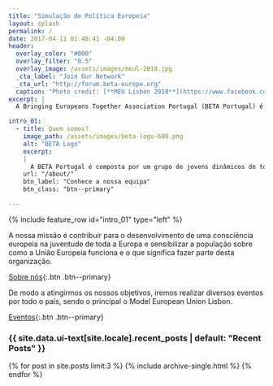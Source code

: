 ```yaml
---
title: "Simulação de Política Europeia"
layout: splash
permalink: /
date: 2017-04-11 01:48:41 -04:00
header:
  overlay_color: "#000"
  overlay_filter: "0.5"
  overlay_image: /assets/images/meul-2018.jpg
  _cta_label: "Join Our Network"
  _cta_url: "http://forum.beta-europe.org"
  caption: "Photo credit: [**MEU Lisbon 2018**](https://www.facebook.com/MEULisbon/)"
excerpt: |
  A Bringing Europeans Together Association Portugal (BETA Portugal) é uma associação juvenil sem fins lucrativos que pretende promover o conhecimento sobre as instituições europeias e sobre o que significa ser cidadão europeu.

intro_01:
  - title: Quem somos?
    image_path: /assets/images/beta-logo-600.png
    alt: "BETA Logo"
    excerpt:
    |
      A BETA Portugal é composta por um grupo de jovens dinâmicos de todo o país, fundada em 2017.
    url: "/about/"
    btn_label: "Conhece a nossa equipa"
    btn_class: "btn--primary"

---
```


{% include feature_row id="intro_01" type="left" %}

A nossa missão é contribuir para o desenvolvimento de uma consciência europeia na juventude de toda a Europa e sensibilizar a população sobre como a União Europeia funciona e o que significa fazer parte desta organização.

[Sobre nós](/about/){:.btn .btn--primary}

De modo a atingirmos os nossos objetivos, iremos realizar diversos eventos por todo o país, sendo o principal o Model European Union Lisbon.

[Eventos](/events/){:.btn .btn--primary}

<div class="layout--splash__recent--posts">
<h3 class="archive__subtitle">{{ site.data.ui-text[site.locale].recent_posts | default: "Recent Posts" }}</h3>

{% for post in site.posts limit:3 %}
  {% include archive-single.html %}
{% endfor %}
</div>
